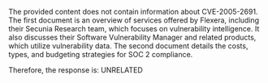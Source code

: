 The provided content does not contain information about CVE-2005-2691. The first document is an overview of services offered by Flexera, including their Secunia Research team, which focuses on vulnerability intelligence. It also discusses their Software Vulnerability Manager and related products, which utilize vulnerability data. The second document details the costs, types, and budgeting strategies for SOC 2 compliance.

Therefore, the response is: UNRELATED